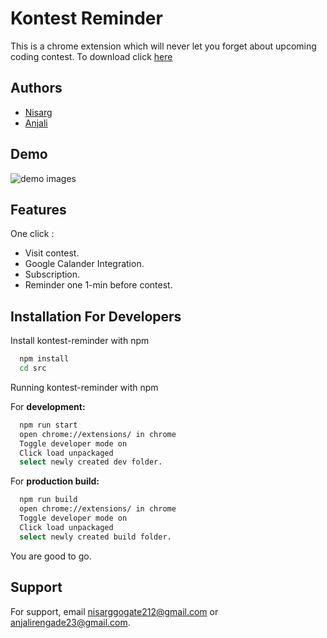 # Kontest Reminder

This is a chrome extension which will never let you forget about upcoming coding contest. To download click [here](https://chrome.google.com/webstore/detail/kontest-reminder/imdlnagpdjhelkapllclmdogjobpoihg)


## Authors

- [Nisarg](https://github.com/nisarg0)
- [Anjali](https://github.com/anju218)



  
## Demo

![demo images](https://user-images.githubusercontent.com/60577767/122977158-af159a00-d3b2-11eb-8f82-720516945a20.gif)


## Features
One click :
- Visit contest.
- Google Calander Integration.
- Subscription.
- Reminder one 1-min before contest.

  
## Installation For Developers

Install kontest-reminder with npm

```bash 
  npm install
  cd src
```

Running kontest-reminder with npm
 
For **development:**
```bash 
  npm run start
  open chrome://extensions/ in chrome
  Toggle developer mode on
  Click load unpackaged
  select newly created dev folder.
```

For **production build:**
```bash 
  npm run build
  open chrome://extensions/ in chrome
  Toggle developer mode on
  Click load unpackaged
  select newly created build folder.
```

You are good to go.
    
## Support

For support, email nisarggogate212@gmail.com or anjalirengade23@gmail.com.

  
